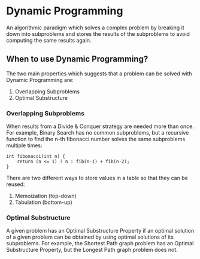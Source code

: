 # Dynamic Programming
An algorithmic paradigm which solves a complex problem by breaking it down into subproblems and stores the results of the subproblems to avoid computing the same results again.

## When to use Dynamic Programming?
The two main properties which suggests that a problem can be solved with Dynamic Programming are:
1. Overlapping Subproblems
2. Optimal Substructure

### Overlapping Subproblems
When results from a Divide & Conquer strategy are needed more than once. For example, Binary Search has no common subproblems, but a recursive function to find the n-th fibonacci number solves the same subproblems multiple times:
```
int fibonacci(int n) {
	return (n <= 1) ? n : fib(n-1) + fib(n-2);
}
```

There are two different ways to store values in a table so that they can be reused:
1. Memoization (top-down)
2. Tabulation (bottom-up)

### Optimal Substructure
A given problem has an Optimal Substructure Property if an optimal solution of a given problem can be obtained by using optimal solutions of its subproblems. For example, the Shortest Path graph problem has an Optimal Substructure Property, but the Longest Path graph problem does not.
